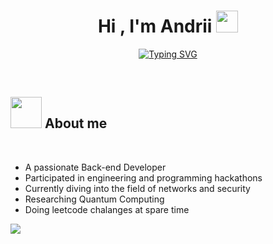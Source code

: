 <h1 align="center"><b>Hi , I'm Andrii </b><img src="https://media.giphy.com/media/hvRJCLFzcasrR4ia7z/giphy.gif" width="35"></h1>
<!--  -->
<p align="center">
<a href="https://git.io/typing-svg"><img src="https://readme-typing-svg.demolab.com?font=Time+New+Roman&pause=1000&center=true&vCenter=true&random=false&width=435&lines=I'm+Andrii;Currently+I'm+studying+at+PJATK;Computer+Science+major;Back-end+Developer;Active+Learner%26Researcher;Love+to+learn+new+stuffs" alt="Typing SVG" /></a>
</p>

<br>

## <picture><img src = "https://media.tenor.com/q4L3wKD-P7YAAAAi/hydra-we-bhack.gif" width = 50px></picture> **About me**

<br>

- A passionate Back-end Developer
- Participated in engineering and programming hackathons
- Currently diving into the field of networks and security
- Researching Quantum Computing
- Doing leetcode chalanges at spare time

<img src="https://user-images.githubusercontent.com/73097560/115834477-dbab4500-a447-11eb-908a-139a6edaec5c.gif"><br><br>

<!---
wolfomania/wolfomania is a ✨ special ✨ repository because its `README.md` (this file) appears on your GitHub profile.
You can click the Preview link to take a look at your changes.
--->
